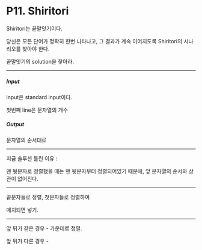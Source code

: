 # P11. Shiritori

Shiritori는 끝말잇기이다.

당신은 모든 단어가 정확히 한번 나타나고, 그 결과가 계속 이어지도록 Shiritori의 시나리오를 찾아야 한다.

끝말잇기의 solution을 찾아라.

-------

##### Input

input은 standard input이다.

첫번째 line은 문자열의 개수

##### Output

문자열의 순서대로 

---------------

지금 솔루션 틀린 이유 :

맨 뒷문자로 정렬했을 때는 맨 뒷문자부터 정렬되어있기 때문에, 앞 문자열의 순서와 상관이 없어진다. 

---------

끝문자들로 정렬, 첫문자들로 정렬하여

매치되면 넣기.

---------

앞 뒤가 같은 경우 - 가운데로 정렬.

앞 뒤가 다른 경우 - 